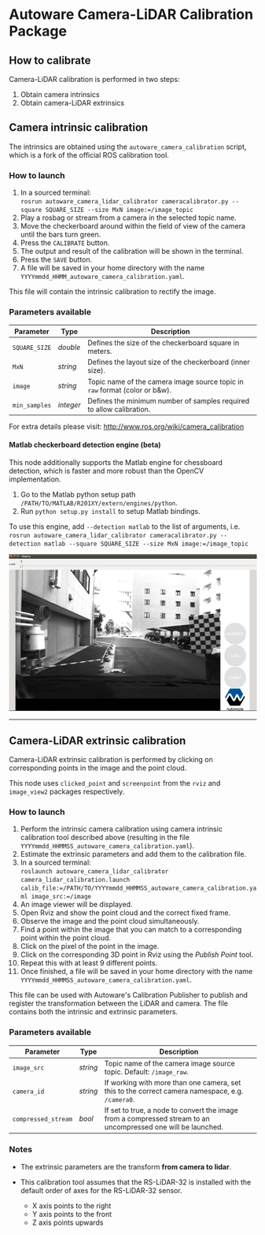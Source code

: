 # Autoware Camera-LiDAR Calibration Package

## How to calibrate

Camera-LiDAR calibration is performed in two steps:
1. Obtain camera intrinsics
2. Obtain camera-LiDAR extrinsics

## Camera intrinsic calibration

The intrinsics are obtained using the `autoware_camera_calibration` script, which is a fork of the official ROS calibration tool.

### How to launch
1. In a sourced terminal:\
`rosrun autoware_camera_lidar_calibrator cameracalibrator.py --square SQUARE_SIZE --size MxN image:=/image_topic`
2. Play a rosbag or stream from a camera in the selected topic name.
3. Move the checkerboard around within the field of view of the camera until the bars turn green.
4. Press the `CALIBRATE` button.
5. The output and result of the calibration will be shown in the terminal.
6. Press the `SAVE` button.
7. A file will be saved in your home directory with the name `YYYYmmdd_HHMM_autoware_camera_calibration.yaml`.

This file will contain the intrinsic calibration to rectify the image.

### Parameters available

Parameter| Type| Description|
----------|-----|--------
|`SQUARE_SIZE`|*double* |Defines the size of the checkerboard square in meters.|
|`MxN`|*string* |Defines the layout size of the checkerboard (inner size).|
|`image`|*string* |Topic name of the camera image source topic in `raw` format (color or b&w).|
|`min_samples`|*integer* |Defines the minimum number of samples required to allow calibration.|

For extra details please visit: http://www.ros.org/wiki/camera_calibration

#### Matlab checkerboard detection engine (beta)

This node additionally supports the Matlab engine for chessboard detection, which is faster and more robust than the OpenCV implementation.

1. Go to the Matlab python setup path `/PATH/TO/MATLAB/R201XY/extern/engines/python`.
2. Run `python setup.py install` to setup Matlab bindings.

To use this engine, add `--detection matlab` to the list of arguments, i.e.\
`rosrun autoware_camera_lidar_calibrator cameracalibrator.py --detection matlab --square SQUARE_SIZE --size MxN image:=/image_topic`

![Calibration](docs/camera_calibration.jpg "Autoware camera calibration")

---

## Camera-LiDAR extrinsic calibration

Camera-LiDAR extrinsic calibration is performed by clicking on corresponding points in the image and the point cloud.

This node uses `clicked_point` and `screenpoint` from the `rviz` and `image_view2` packages respectively.

### How to launch

1. Perform the intrinsic camera calibration using camera intrinsic calibration tool described above (resulting in the file `YYYYmmdd_HHMMSS_autoware_camera_calibration.yaml`).
2. Estimate the extrinsic parameters and add them to the calibration file.
3. In a sourced terminal:\
`roslaunch autoware_camera_lidar_calibrator camera_lidar_calibration.launch calib_file:=/PATH/TO/YYYYmmdd_HHMMSS_autoware_camera_calibration.yaml image_src:=/image`
4. An image viewer will be displayed.
5. Open Rviz and show the point cloud and the correct fixed frame.
6. Observe the image and the point cloud simultaneously.
7. Find a point within the image that you can match to a corresponding point within the point cloud.
8. Click on the pixel of the point in the image.
9. Click on the corresponding 3D point in Rviz using the *Publish Point* tool.
10. Repeat this with at least 9 different points.
11. Once finished, a file will be saved in your home directory with the name
`YYYYmmdd_HHMMSS_autoware_camera_calibration.yaml`.

This file can be used with Autoware's Calibration Publisher to publish and register the transformation
between the LiDAR and camera. The file contains both the intrinsic and extrinsic parameters.

### Parameters available

Parameter| Type| Description|
----------|-----|--------
|`image_src`|*string* |Topic name of the camera image source topic. Default: `/image_raw`.|
|`camera_id`|*string* |If working with more than one camera, set this to the correct camera namespace, e.g. `/camera0`.|
|`compressed_stream`|*bool* |If set to true, a node to convert the image from a compressed stream to an uncompressed one will be launched.|

### Notes

- The extrinsic parameters are the transform **from camera to lidar**.

- This calibration tool assumes that the RS-LiDAR-32 is installed with the default order of axes for the RS-LiDAR-32 sensor.
  * X axis points to the right
  * Y axis points to the front
  * Z axis points upwards
